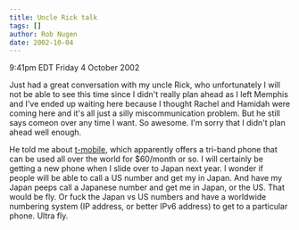 ```yaml
---
title: Uncle Rick talk
tags: []
author: Rob Nugen
date: 2002-10-04
---
```


<p class=date>9:41pm EDT Friday 4 October 2002</p>

<p>Just had a great conversation with my uncle Rick, who unfortunately
I will not be able to see this time since I didn't really plan ahead
as I left Memphis and I've ended up waiting here because I thought
Rachel and Hamidah were coming here and it's all just a silly
miscommunication problem.  But he still says comeon over any time I
want.  So awesome.  I'm sorry that I didn't plan ahead well
enough.</p>

<p>He told me about <a href="http://www.t-mobile.com">t-mobile</a>,
which apparently offers a tri-band phone that can be used all over the
world for $60/month or so.  I will certainly be getting a new phone
when I slide over to Japan next year.  I wonder if people will be able
to call a US number and get my in Japan.  And have my Japan peeps call
a Japanese number and get me in Japan, or the US.  That would be fly.
Or fuck the Japan vs US numbers and have a worldwide numbering system
(IP address, or better IPv6 address) to get to a particular phone.
Ultra fly.</p>

